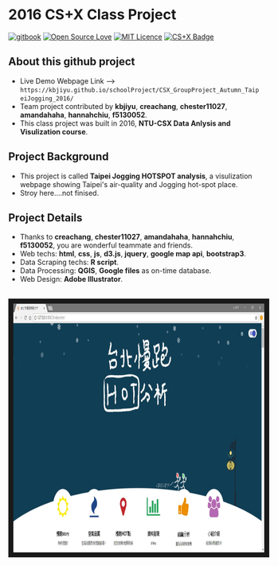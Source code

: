 # 2016 CS+X Class Project
[![gitbook](https://rawgit.com/aleen42/badges/master/src/gitbook_1.svg)](https://cdn.rawgit.com/aleen42/badges/master/src/gitbook_1.svg)
[![Open Source Love](https://badges.frapsoft.com/os/v2/open-source.svg?v=103)](https://github.com/ellerbrock/open-source-badges/)
[![MIT Licence](https://badges.frapsoft.com/os/mit/mit.png?v=103)](https://opensource.org/licenses/mit-license.php) 
[![CS+X Badge](https://img.shields.io/badge/CS%2BX-Building-orange.svg)](https://img.shields.io/badge/CS%2BX-Building-orange.svg)

## About this github project
* Live Demo Webpage Link --> `https://kbjiyu.github.io/schoolProject/CSX_GroupProject_Autumn_TaipeiJogging_2016/`
* Team project contributed by **kbjiyu**, **creachang**, **chester11027**, **amandahaha**, **hannahchiu**, **f5130052**.
* This class project was built in 2016, **NTU-CSX Data Anlysis and Visulization course**.

## Project Background
* This project is called **Taipei Jogging HOTSPOT analysis**, a visulization webpage showing Taipei's air-quality and Jogging hot-spot place.
* Stroy here....not finised.

## Project Details 
* Thanks to **creachang**, **chester11027**, **amandahaha**, **hannahchiu**, **f5130052**, you are wonderful teammate and friends.
* Web techs: **html**, **css**, **js**, **d3.js**, **jquery**, **google map api**, **bootstrap3**.
* Data Scraping techs: **R script**.
* Data Processing: **QGIS**, **Google files** as on-time database.
* Web Design: **Adobe Illustrator**.

<br><a href="https://kbjiyu.github.io/schoolProject/CSX_GroupProject_Autumn_TaipeiJogging_2016/"><img src="https://github.com/KBJIYU/schoolProject/blob/master/CSX_GroupProject_Autumn_TaipeiJogging_2016/page_1.JPG" 
alt="CSX_GroupProject_Autumn_TaipeiJogging_2016 Page" width="921" height="500" border="10" /></a>
